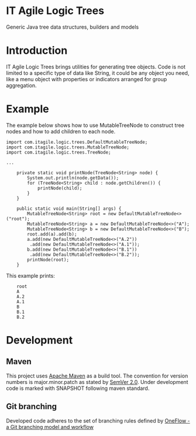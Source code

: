 # IT Agile Logic Trees
Generic Java tree data structures, builders and models

# Introduction

IT Agile Logic Trees brings utilities for generating tree objects. Code is not limited to a specific type of data like String, it could be any object you need, like a menu object with properties or indicators arranged for group aggregation.

# Example

The example below shows how to use MutableTreeNode to construct tree nodes and how to add children to each node.

```
import com.itagile.logic.trees.DefaultMutableTreeNode;
import com.itagile.logic.trees.MutableTreeNode;
import com.itagile.logic.trees.TreeNode;

...

    private static void printNode(TreeNode<String> node) {
        System.out.println(node.getData());
        for (TreeNode<String> child : node.getChildren()) {
            printNode(child);
        }
    }

    public static void main(String[] args) {
    	MutableTreeNode<String> root = new DefaultMutableTreeNode<>("root");
    	MutableTreeNode<String> a = new DefaultMutableTreeNode<>("A");
    	MutableTreeNode<String> b = new DefaultMutableTreeNode<>("B");
        root.add(a).add(b);
        a.add(new DefaultMutableTreeNode<>("A.2"))
         .add(new DefaultMutableTreeNode<>("A.1"));
        b.add(new DefaultMutableTreeNode<>("B.1"))
         .add(new DefaultMutableTreeNode<>("B.2"));
        printNode(root);
    }
```

This example prints:

```
    root
    A
    A.2
    A.1
    B
    B.1
    B.2
```

# Development
## Maven
This project uses [Apache Maven](http://maven.apache.org/) as a build tool.  The convention for version numbers is major.minor.patch as stated by [SemVer 2.0](http://semver.org/). Under development code is marked with SNAPSHOT following maven standard.

## Git branching
Developed code adheres to the set of branching rules defined by [OneFlow - a Git branching model and workflow](http://endoflineblog.com/oneflow-a-git-branching-model-and-workflow)
